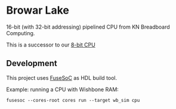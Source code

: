 # Browar Lake
16-bit (with 32-bit addressing) pipelined CPU from KN Breadboard Computing.

This is a successor to our [8-bit CPU](https://github.com/KN-Breadboard-Computing/computer/)

## Development
This project uses [FuseSoC](https://github.com/olofk/fusesoc/) as HDL build tool.

Example: running a CPU with Wishbone RAM:
```
fusesoc --cores-root cores run --target wb_sim cpu
```
